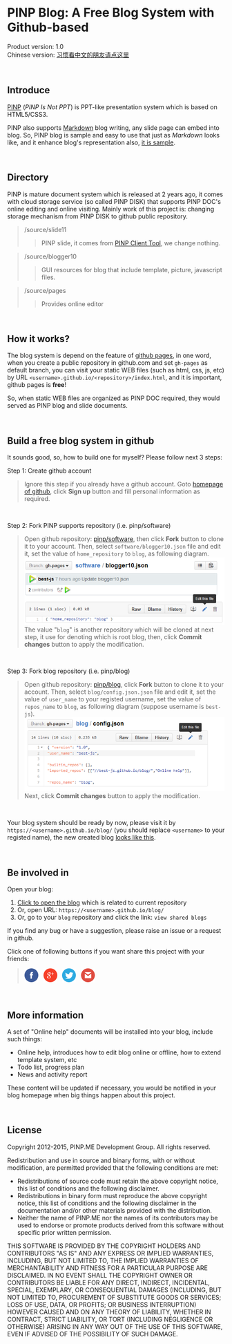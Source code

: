 ﻿PINP Blog: A Free Blog System with Github-based
===============================================
Product version: 1.0   
Chinese version: [习惯看中文的朋友请点这里](README_zh.md)

&nbsp;

## Introduce

<a target="_blank" href="http://www.pinp.me/www/www/">PINP</a> (*PINP Is Not PPT*) is PPT-like presentation system which is based on HTML5/CSS3.

PINP also supports [Markdown](http://daringfireball.net/projects/markdown/) blog writing, any slide page can embed into blog. So, PINP blog is sample and easy to use that just as *Markdown* looks like, and it enhance blog's representation also, <a target="_blank" href="//best-js.github.io/blog/$$English/1.online_blog.blog/">it is sample</a>.

&nbsp;

## Directory

PINP is mature document system which is released at 2 years ago, it comes with cloud storage service (so called PINP DISK) that supports PINP DOC's online editing and online visiting. Mainly work of this project is: changing storage mechanism from PINP DISK to github public repository.

 >  /source/slide11
 > >  PINP slide, it comes from <a target="_blank" href="//www.pinp.me/www/www/?page=pinp_down.html">PINP Client Tool</a>, we change nothing.

 >  /source/blogger10
 > >  GUI resources for blog that include template, picture, javascript files.

 >  /source/pages
 > >  Provides online editor

&nbsp;

## How it works?

The blog system is depend on the feature of [github pages](https://pages.github.com/), in one word, when you create a public repository in github.com and set `gh-pages` as default branch, you can visit your static WEB files (such as html, css, js, etc) by URL `<username>.github.io/<repository>/index.html`, and it is important, github pages is **free**!

So, when static WEB files are organized as PINP DOC required, they would served as PINP blog and slide documents.

&nbsp;

## Build a free blog system in github

It sounds good, so, how to build one for myself? Please follow next 3 steps:

Step 1: Create github account  
 > Ignore this step if you already have a github account. Goto <a target="_blank" href="https://github.com/">homepage of github</a>, click **Sign up** button and fill personal information as required.

&nbsp;

Step 2: Fork PINP supports repository (i.e. pinp/software)   
 > Open github repository: <a target="_blank" href="https://github.com/pinp/software">pinp/software</a>, then click **Fork** button to clone it to your account. Then, select `software/blogger10.json` file and edit it, set the value of `home_repository` to `blog`, as following diagram.   
![config blogger10.json](pages/config_root.png)   
The value "`blog`" is another repository which will be cloned at next step, it use for denoting which is root blog, then, click **Commit changes** button to apply the modification.

&nbsp;

Step 3: Fork blog repository (i.e. pinp/blog)   
 > Open github repository: <a target="_blank" href="https://github.com/pinp/blog">pinp/blog</a>, click **Fork** button to clone it to your account. Then, select `blog/config.json.json` file and edit it, set the value of `user_name` to your registed username, set the value of `repos_name` to `blog`, as following diagram (suppose username is `best-js`).   
![config config.json](pages/config_blog.png)   
Next, click **Commit changes** button to apply the modification.

&nbsp;

Your blog system should be ready by now, please visit it by `https://<username>.github.io/blog/` (you should replace `<username>` to your registed name), the new created blog <a target="target" href="//best-js.github.io/blog/?opendoc=%2F%2Fbest-js%2Fblog%2F%24%24English%2F0.netlog.blog%2F">looks like this</a>.

&nbsp;

## Be involved in

Open your blog:
 1. <a target="_blank" href="https://www.pinp.me/software/pages/blogger/gh_jump.action">Click to open the blog</a> which is related to current repository
 2. Or, open URL: `https://<username>.github.io/blog/`
 3. Or, go to your `blog` repository and click the link: `view shared blogs`

If you find any bug or have a suggestion, please raise an issue or a request in github.

Click one of following buttons if you want share this project with your friends:   
 > <a target="_blank" href="https://www.facebook.com/sharer/sharer.php?u=https%3A%2F%2Fgithub.com%2Fpinp%2Fsoftware%2Fblob%2Fgh-pages%2FREADME.md"><img title="share by facebook" src="pages/fb.png"></a>&nbsp;&nbsp;
   <a target="_blank" href="https://plus.google.com/share?url=https%3A%2F%2Fgithub.com%2Fpinp%2Fsoftware%2Fblob%2Fgh-pages%2FREADME.md"><img title="share by google+" src="pages/gp.png"></a>&nbsp;&nbsp;
   <a target="_blank" href="https://twitter.com/home?status=https%3A%2F%2Fgithub.com%2Fpinp%2Fsoftware%2Fblob%2Fgh-pages%2FREADME.md"><img title="share by twitter" src="pages/tw.png"></a>&nbsp;&nbsp;
   <a target="_blank" href="https://www.pinp.me/admin/login/invite2?url=https%3A%2F%2Fgithub.com%2Fpinp%2Fsoftware%2Fblob%2Fgh-pages%2FREADME.md"><img title="share by e-mail" src="pages/gm.png"></a>

&nbsp;

## More information

A set of "Online help" documents will be installed into your blog, include such things:

 - Online help, introduces how to edit blog online or offline, how to extend template system, etc
 - Todo list, progress plan
 - News and activity report

These content will be updated if necessary, you would be notified in your blog homepage when big things happen about this project.

&nbsp;

## License

Copyright 2012-2015, PINP.ME Development Group. All rights reserved.

Redistribution and use in source and binary forms, with or without
modification, are permitted provided that the following conditions
are met:

  - Redistributions of source code must retain the above copyright
    notice, this list of conditions and the following disclaimer.
  - Redistributions in binary form must reproduce the above
    copyright notice, this list of conditions and the following
    disclaimer in the documentation and/or other materials provided
    with the distribution.
  - Neither the name of PINP.ME nor the names of its contributors 
    may be used to endorse or promote products derived from this 
    software without specific prior written permission.

THIS SOFTWARE IS PROVIDED BY THE COPYRIGHT HOLDERS AND CONTRIBUTORS
"AS IS" AND ANY EXPRESS OR IMPLIED WARRANTIES, INCLUDING, BUT NOT
LIMITED TO, THE IMPLIED WARRANTIES OF MERCHANTABILITY AND FITNESS FOR
A PARTICULAR PURPOSE ARE DISCLAIMED. IN NO EVENT SHALL THE COPYRIGHT
OWNER OR CONTRIBUTORS BE LIABLE FOR ANY DIRECT, INDIRECT, INCIDENTAL,
SPECIAL, EXEMPLARY, OR CONSEQUENTIAL DAMAGES (INCLUDING, BUT NOT
LIMITED TO, PROCUREMENT OF SUBSTITUTE GOODS OR SERVICES; LOSS OF USE,
DATA, OR PROFITS; OR BUSINESS INTERRUPTION) HOWEVER CAUSED AND ON ANY
THEORY OF LIABILITY, WHETHER IN CONTRACT, STRICT LIABILITY, OR TORT
(INCLUDING NEGLIGENCE OR OTHERWISE) ARISING IN ANY WAY OUT OF THE USE
OF THIS SOFTWARE, EVEN IF ADVISED OF THE POSSIBILITY OF SUCH DAMAGE.
